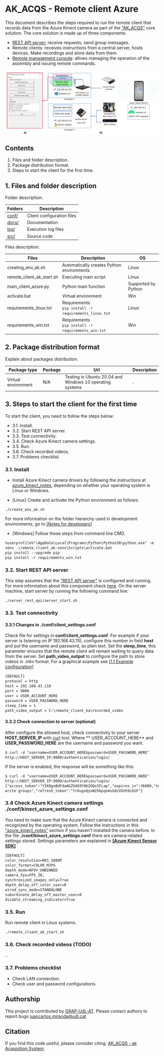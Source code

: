 # AK_ACQS - Remote client Azure

This document describes the steps required to run the remote client that records data from the Azure Kinect camera as
part of the ["AK_ACQS"](https://github.com/GRAP-UdL-AT/ak_acquisition_system) core solution. The core solution is made
up of three components:

* [REST API server:](https://github.com/GRAP-UdL-AT/ak_acquisition_system/tree/main/server_rest_api/) receive requests,
  send group messages.
* Remote clients: receives instructions from a central server, hosts devices. Make recordings and store data from them.
* [Remote management console](https://github.com/GRAP-UdL-AT/ak_acquisition_system/tree/main/remote_management_console):
  allows managing the operation of the assembly and issuing remote commands.

![REMOTE_CLIENT_AK](https://github.com/GRAP-UdL-AT/ak_acquisition_system/blob/main/remote_client_ak/docs/img/remote_client_azure_presentation.png?raw=true)

## Contents

1. Files and folder description.
2. Package distribution format.
3. Steps to start the client for the first time.

## 1. Files and folder description

Folder description:

| Folders                    | Description            |
|---------------------------|-------------------------|
| [conf/](https://github.com/GRAP-UdL-AT/ak_acquisition_system/tree/main/remote_client_ak/conf/) | Client configuration files |
| [docs/](https://github.com/GRAP-UdL-AT/ak_acquisition_system/tree/main/remote_client_ak/docs/) | Documentation |
| [log/](https://github.com/GRAP-UdL-AT/ak_acquisition_system/tree/main/remote_client_ak/log/) | Execution log files |
| [src/](https://github.com/GRAP-UdL-AT/ak_acquisition_system/tree/main/remote_client_ak/src/) | Source code |

Files description:

| Files                    | Description              | OS |
|---------------------------|-------------------------|---|
| creating_env_ak.sh | Automatically creates Python environments | Linux |
| remote_client_ak_start.sh | Executing main script | Linux |
| main_client_azure.py | Python main function | Supported by Python |
| activate.bat | Virtual environment | Win |
| requirements_linux.txt | Requirements <br>```pip install -r requirements_linux.txt``` | Linux |
| requirements_win.txt | Requirements <br>```pip install -r requirements_win.txt``` | Win |

## 2. Package distribution format

Explain about packages distribution.

| Package type | Package |  Url |  Description | 
|--------------|---------|------|------|
| Virtual environment          | N/A    | Testing in Ubuntu 20.04 and Windows 10 operating systems | . |

## 3. Steps to start the client for the first time

To start the client, you need to follow the steps below:

* 3.1. Install.
* 3.2. Start REST API server.
* 3.3. Test connectivity.
* 3.4. Check Azure Kinect camera settings.
* 3.5. Run.
* 3.6. Check recorded videos.
* 3.7. Problems checklist.

### 3.1. Install

* Install Azure Kinect camera drivers by following the instructions
  at [azure_kinect_notes](https://github.com/juancarlosmiranda/azure_kinect_notes), depending on whether your operating
  system is Linux or Windows.

* [Linux] Create and activate the Python environment as follows:

```
./create_env_ak.sh
```

For more information on the folder hierarchy used in development environments, go
to [[Notes for developers]](https://github.com/GRAP-UdL-AT/ak_acquisition_system/blob/main/docs/NOTES_FOR_DEVELOPERS.md)

* [Windows] Follow these steps from command line CMD.

```
%userprofile%"\AppData\Local\Programs\Python\Python38\python.exe" -m venv .\remote_client_ak-venv\Scripts\activate.bat
pip install --upgrade pip
pip install -r requirements_win.txt
```

### 3.2. Start REST API server

This step assumes that
the ["REST API server"](https://github.com/GRAP-UdL-AT/ak_acquisition_system/tree/main/server_rest_api/) is configured
and running. For more information about this component
check [here](https://github.com/GRAP-UdL-AT/ak_acquisition_system/tree/main/server_rest_api/). On the server machine,
start server by running the following command line:

```
./server_rest_api/server_start.sh
```

### 3.3. Test connectivity

#### 3.3.1 Changes in ./conf/client_settings.conf

Check file for settings in **conf/client_settings.conf**. For example if your server is listening on IP 192.168.43.110,
configure this number in field **host** and put the username and password, as plain text. Set the **sleep_time**, this
parameter ensures that the remote client will remain waiting to query data from the server. Set **path_video_output** to
configure the path to store videos in .mkv format. For a graphical example
see [[1.1 Example configuration]](https://github.com/GRAP-UdL-AT/ak_acquisition_system#11-example-configuration---capturing-fruit-data-using-the-ak_acqs-software)

```
[DEFAULT]
protocol = http
host = 192.168.43.110
port = 9000
user = USER_ACCOUNT_HERE
password = USER_PASSWORD_HERE
sleep_time = 1
path_video_output = C:\remote_client_ka\recorded_video
```

#### 3.3.2 Check connection to server (optional)

After configure the allowed host, check connectivity to your server **HOST_SERVER_IP** with [curl](https://curl.se/)
tool. Where **
USER_ACCOUNT_HERE** and **USER_PASSWORD_HERE** are the username and password you want.

```
$ curl -d "username=USER_ACCOUNT_HERE&password=USER_PASSWORD_HERE" http://HOST_SERVER_IP:9000/authentication/login/
```

If the server is enabled, the response will be something like this:

```
$ curl -d "username=USER_ACCOUNT_HERE&password=USER_PASSWORD_HERE" http://HOST_SERVER_IP:9000/authentication/login/
{"access_token":"YIK0gxBdFdaAGZU4E0Y0bIOQx5FLap","expires_in":36000,"token_type":"Bearer","scope":"read write groups","refresh_token":"Tr6ugxQynW2hbpqnAsUdzVGVh9cO1F"}
```

### 3.4 Check Azure Kinect camera settings ./conf/kinect_azure_settings.conf

You need to make sure that the Azure Kinect camera is connected and recognized by the operating system. Follow the
instructions in this ["azure_kinect_notes"](https://github.com/juancarlosmiranda/azure_kinect_notes) section if you
haven't installed the camera before. In the file **./conf/kinect_azure_settings.conf** there are camera-related settings
stored. Settings parameters are explained
in [**[Azure Kinect Sensor SDK]**](https://microsoft.github.io/Azure-Kinect-Sensor-SDK/master/index.html)

```
[DEFAULT]
color_resolution=RES_1080P
color_format=COLOR_MJPG
depth_mode=NFOV_UNBINNED
camera_fps=FPS_30,
synchronized_images_only=True
depth_delay_off_color_usec=0
wired_sync_mode=STANDALONE
subordinate_delay_off_master_usec=0
disable_streaming_indicator=True
```

### 3.5. Run

Run remote client in Linux systems.

```
./remote_client_ak_start.sh
```

### 3.6. Check recorded videos (TODO)

..

### 3.7. Problems checklist

* Check LAN connection.
* Check user and password configurations.

## Authorship

This project is contributed by [GRAP-UdL-AT](http://www.grap.udl.cat/en/index.html). Please contact authors to report
bugs juancarlos.miranda@udl.cat

## Citation

If you find this code useful, please consider citing:
[AK_ACQS - ak Acquisition System](https://github.com/GRAP-UdL-AT/ak_acquisition_system).

